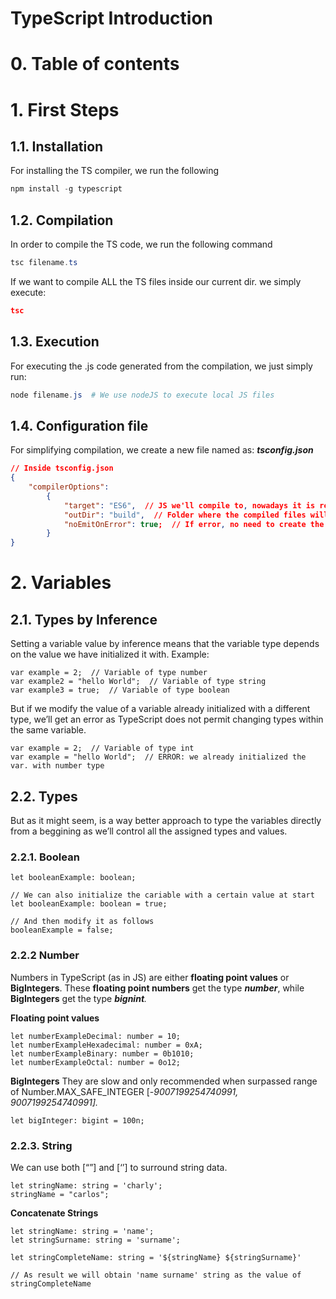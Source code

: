 # TypeScript Introduction

# 0. Table of contents

# 1. First Steps

## 1.1. Installation

For installing the TS compiler, we run the following

```powershell
npm install -g typescript
```

## 1.2. Compilation

In order to compile the TS code, we run the following command

```powershell
tsc filename.ts
```

If we want to compile ALL the TS files inside our current dir. we simply execute:

```json
tsc
```

## 1.3. Execution

For executing the .js code generated from the compilation, we just simply run:

```powershell
node filename.js  # We use nodeJS to execute local JS files
```

## 1.4. Configuration file

For simplifying compilation, we create a new file named  as: ***tsconfig.json***

```json
// Inside tsconfig.json
{
	"compilerOptions": 
		{
			"target": "ES6",  // JS we'll compile to, nowadays it is recommended to use ES6
			"outDir": "build",  // Folder where the compiled files will be placed 
			"noEmitOnError": true;  // If error, no need to create the JS file
		}
}
```

# 2. Variables

## 2.1. Types by Inference

Setting a variable value by inference means that the variable type depends on the value we have initialized it with. Example:

```tsx
var example = 2;  // Variable of type number
var example2 = "hello World";  // Variable of type string
var example3 = true;  // Variable of type boolean
```

But if we modify the value of a variable already initialized with a different type, we’ll get an error as TypeScript does not permit changing types within the same variable.

```tsx
var example = 2;  // Variable of type int
var example = "hello World";  // ERROR: we already initialized the var. with number type
```

## 2.2. Types

But as it might seem, is a way better approach to type the variables directly from a beggining as we’ll control all the assigned types and values.

### 2.2.1. Boolean

```tsx
let booleanExample: boolean;

// We can also initialize the cariable with a certain value at start
let booleanExample: boolean = true;

// And then modify it as follows
booleanExample = false;
```

### 2.2.2 ************Number************

Numbers in TypeScript (as in JS) are either **floating point values** or **BigIntegers**. These **floating point numbers** get the type ***number***, while **BigIntegers** get the type ***bignint**.*

**Floating point values**

```tsx
let numberExampleDecimal: number = 10;
let numberExampleHexadecimal: number = 0xA;
let numberExampleBinary: number = 0b1010;
let numberExampleOctal: number = 0o12;
```

**BigIntegers**
They are slow and only recommended when surpassed range of Number.MAX_SAFE_INTEGER [-*9007199254740991,* *9007199254740991].*

```tsx
let bigInteger: bigint = 100n;
```

### 2.2.3. String

We can use both [“”] and [‘’] to surround string data.

```tsx
let stringName: string = 'charly';
stringName = "carlos";
```

**********Concatenate Strings**********

```tsx
let stringName: string = 'name';
let stringSurname: string = 'surname';

let stringCompleteName: string = '${stringName} ${stringSurname}'

// As result we will obtain 'name surname' string as the value of stringCompleteName
```